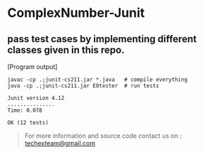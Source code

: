 # ComplexNumber-Junit
## pass test cases by implementing different classes given in this repo.

[Program output]

```
javac -cp .;junit-cs211.jar *.java   # compile everything
java -cp .;junit-cs211.jar E8tester  # run tests

Junit version 4.12
...............
Time: 0.078

OK (12 tests)
```

> For more information and source code contact us on : techexteam@gmail.com 


